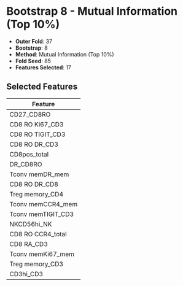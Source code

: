 # Bootstrap 8 - Mutual Information (Top 10%)

- **Outer Fold**: 37
- **Bootstrap**: 8
- **Method**: Mutual Information (Top 10%)
- **Fold Seed**: 85
- **Features Selected**: 17

## Selected Features

| Feature |
|---------|
| CD27_CD8RO |
| CD8  RO Ki67_CD3 |
| CD8 RO TIGIT_CD3 |
| CD8 RO DR_CD3 |
| CD8pos_total |
| DR_CD8RO |
| Tconv memDR_mem |
| CD8 RO DR_CD8 |
| Treg memory_CD4 |
| Tconv memCCR4_mem |
| Tconv memTIGIT_CD3 |
| NKCD56hi_NK |
| CD8 RO CCR4_total |
| CD8 RA_CD3 |
| Tconv memKi67_mem |
| Treg memory_CD3 |
| CD3hi_CD3 |
